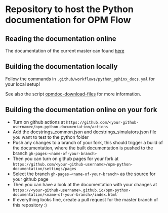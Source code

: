 # Repository to host the Python documentation for OPM Flow

## Reading the documentation online

The documentation of the current master can found [here](https://opm.github.io/opm-python-documentation/master/index.html)

## Building the documentation locally
Follow the commands in `.github/workflows/python_sphinx_docs.yml` for your local setup!

See also the script [opmdoc-download-files](https://github.com/OPM/opm-python-documentation/blob/master/python/sphinx_docs/README.md) for more information.

## Building the documentation online on your fork
- Turn on github actions at `https://github.com/<your-github-username>/opm-python-documentation/actions`
- Add the docstrings_common.json and docstrings_simulators.json file you want to test to the python folder
- Push any changes to a branch of your fork, this should trigger a build of the documentation, where the built documentation is pushed to the branch `gh-pages-<name-of-your-branch>`
- Then you can turn on github pages for your fork at `https://github.com/<your-github-username>/opm-python-documentation/settings/pages`
- Select the branch `gh-pages-<name-of-your-branch>` as the source for your github page
- Then you can have a look at the documentation with your changes at `https://<your-github-username>.github.io/opm-python-documentation/<name-of-your-branch>/index.html`
- If everything looks fine, create a pull request for the master branch of this repository :)
